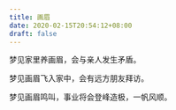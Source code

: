 ```yaml
---
title: 画眉
date: 2020-02-15T20:54:12+08:00
draft: false
---
```


梦见家里养画眉，会与亲人发生矛盾。



梦见画眉飞入家中，会有远方朋友拜访。



梦见画眉鸣叫，事业将会登峰造极，一帆风顺。

